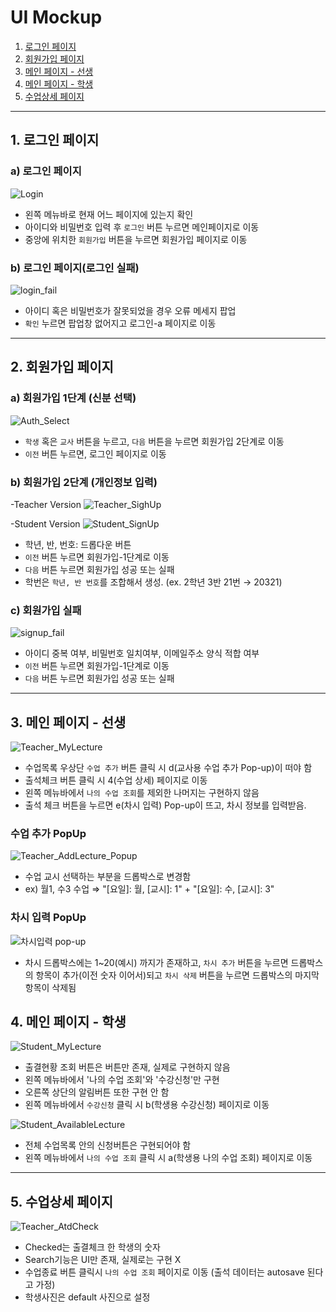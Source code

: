# UI Mockup

1. [로그인 페이지](#로그인-페이지)
2. [회원가입 페이지](#회원가입-페이지)
3. [메인 페이지 - 선생](#메인-페이지---선생)
4. [메인 페이지 - 학생](#메인-페이지---학생)
5. [수업상세 페이지](#수업상세-페이지)

---
## 1. 로그인 페이지

### a) 로그인 페이지
![Login](https://user-images.githubusercontent.com/76427521/120102505-57ef2180-c186-11eb-91b7-a79e9ccb7ee2.png)
- 왼쪽 메뉴바로 현재 어느 페이지에 있는지 확인
- 아이디와 비밀번호 입력 후 `로그인` 버튼 누르면 메인페이지로 이동
- 중앙에 위치한 `회원가입` 버튼을 누르면 회원가입 페이지로 이동

### b) 로그인 페이지(로그인 실패)
![login_fail](https://user-images.githubusercontent.com/76427521/120102559-908efb00-c186-11eb-8c17-8cefcec0a52f.png)
- 아이디 혹은 비밀번호가 잘못되었을 경우 오류 메세지 팝업
- `확인` 누르면 팝업창 없어지고  로그인-a 페이지로 이동

---

## 2. 회원가입 페이지

### a) 회원가입 1단계 (신분 선택)
![Auth_Select](https://user-images.githubusercontent.com/76427521/120102578-a8667f00-c186-11eb-83e3-64b4801c7bb5.png)
- `학생` 혹은 `교사` 버튼을 누르고, `다음` 버튼을 누르면 회원가입 2단계로 이동
- `이전` 버튼 누르면, 로그인 페이지로 이동

### b) 회원가입 2단계 (개인정보 입력)
-Teacher Version
![Teacher_SighUp](https://user-images.githubusercontent.com/76427521/120102597-be743f80-c186-11eb-8256-498f14a62b34.png)

-Student Version
![Student_SignUp](https://user-images.githubusercontent.com/76427521/120102618-d51a9680-c186-11eb-9eea-f8ab9c4ca0c6.png)

- 학년, 반, 번호: 드롭다운 버튼
- `이전` 버튼 누르면 회원가입-1단계로 이동
- `다음` 버튼 누르면 회원가입 성공 또는 실패
- 학번은 `학년, 반 번호`를 조합해서 생성. (ex. 2학년 3반 21번 → 20321)

### c) 회원가입 실패
![signup_fail](https://user-images.githubusercontent.com/76427521/120102651-fc716380-c186-11eb-9c5e-4de17814f233.png)
- 아이디 중복 여부, 비밀번호 일치여부, 이메일주소 양식 적합 여부
- `이전` 버튼 누르면 회원가입-1단계로 이동
- `다음` 버튼 누르면 회원가입 성공 또는 실패

---

## 3. 메인 페이지 - 선생
![Teacher_MyLecture](https://user-images.githubusercontent.com/76427521/120102683-262a8a80-c187-11eb-86a9-2b1763f04392.png)

- 수업목록 우상단 `수업 추가` 버튼 클릭 시 d(교사용 수업 추가 Pop-up)이 떠야 함
- 출석체크 버튼 클릭 시 4(수업 상세) 페이지로 이동
- 왼쪽 메뉴바에서 `나의 수업 조회`를 제외한 나머지는 구현하지 않음
- 출석 체크 버튼을 누르면 e(차시 입력) Pop-up이 뜨고, 차시 정보를 입력받음.

### 수업 추가 PopUp
![Teacher_AddLecture_Popup](https://user-images.githubusercontent.com/76427521/120102705-45291c80-c187-11eb-9b67-3a4e90c62ff9.png)
- 수업 교시 선택하는 부분을 드롭박스로 변경함 
- ex) 월1, 수3 수업 ⇒ "[요일]: 월, [교시]: 1"  + "[요일]: 수, [교시]: 3"

### 차시 입력 PopUp
![차시입력 pop-up](https://user-images.githubusercontent.com/76427521/120102750-86213100-c187-11eb-8661-c15a98b2f66b.png)
- 차시 드롭박스에는 1~20(예시) 까지가 존재하고, `차시 추가` 버튼을 누르면 드롭박스의 항목이 추가(이전 숫자 이어서)되고 `차시 삭제` 버튼을 누르면 드롭박스의 마지막 항목이 삭제됨

## 4. 메인 페이지 - 학생
![Student_MyLecture](https://user-images.githubusercontent.com/76427521/120102726-668a0880-c187-11eb-8102-443b24b0815e.jpg)
- 출결현황 조회 버튼은 버튼만 존재, 실제로 구현하지 않음
- 왼쪽 메뉴바에서 '나의 수업 조회'와 '수강신청'만 구현
- 오른쪽 상단의 알림버튼 또한 구현 안 함
- 왼쪽 메뉴바에서 `수강신청` 클릭 시 b(학생용 수강신청) 페이지로 이동
  
![Student_AvailableLecture](https://user-images.githubusercontent.com/76427521/120102720-5f62fa80-c187-11eb-949f-6250ae45f8fd.jpg)
- 전체 수업목록 안의 신청버튼은 구현되어야 함
- 왼쪽 메뉴바에서 `나의 수업 조회` 클릭 시 a(학생용 나의 수업 조회) 페이지로 이동

---

## 5. 수업상세 페이지
![Teacher_AtdCheck](https://user-images.githubusercontent.com/76427521/120102783-a650f000-c187-11eb-8fe6-56704b9b2527.png)
- Checked는 출결체크 한 학생의 숫자
- Search기능은 UI만 존재, 실제로는 구현 X
- 수업종료 버튼 클릭시 `나의 수업 조회` 페이지로 이동 (출석 데이터는 autosave 된다고 가정)
- 학생사진은 default 사진으로 설정